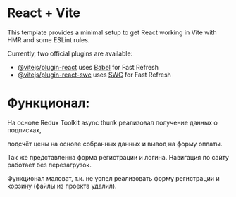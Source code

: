 # React + Vite

This template provides a minimal setup to get React working in Vite with HMR and some ESLint rules.

Currently, two official plugins are available:

- [@vitejs/plugin-react](https://github.com/vitejs/vite-plugin-react/blob/main/packages/plugin-react/README.md) uses [Babel](https://babeljs.io/) for Fast Refresh
- [@vitejs/plugin-react-swc](https://github.com/vitejs/vite-plugin-react-swc) uses [SWC](https://swc.rs/) for Fast Refresh

# Функционал:

На основе Redux Toolkit async thunk реализовал получение данных о подписках, 

подсчёт цены на основе собранных данных и вывод на форму оплаты. 

Так же представленна форма регистрации и логина. Навигация по сайту работает без перезагрузок.

Функционал маловат, т.к. не успел реализовать форму регистрации и корзину (файлы из проекта удалил).
